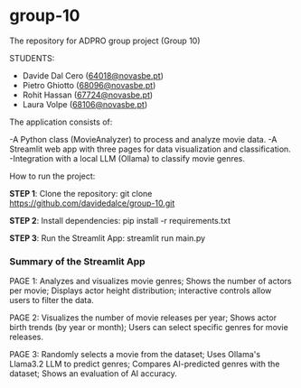 # group-10
The repository for ADPRO group project (Group 10)

STUDENTS:
- Davide Dal Cero (64018@novasbe.pt)
- Pietro Ghiotto (68096@novasbe.pt)
- Rohit Hassan (67724@novasbe.pt)
- Laura Volpe (68106@novasbe.pt)

The application consists of:

-A Python class (MovieAnalyzer) to process and analyze movie data.
-A Streamlit web app with three pages for data visualization and classification.
-Integration with a local LLM (Ollama) to classify movie genres.

How to run the project:

**STEP 1**: Clone the repository:
git clone https://github.com/davidedalce/group-10.git

**STEP 2**: Install dependencies:
pip install -r requirements.txt

**STEP 3**: Run the Streamlit App:
streamlit run main.py

### **Summary of the Streamlit App**
PAGE 1: Analyzes and visualizes movie genres; Shows the number of actors per movie; Displays actor height distribution; interactive controls allow users to filter the data.

PAGE 2: Visualizes the number of movie releases per year; Shows actor birth trends (by year or month); Users can select specific genres for movie releases.

PAGE 3: Randomly selects a movie from the dataset; Uses Ollama's Llama3.2 LLM to predict genres; Compares AI-predicted genres with the dataset; Shows an evaluation of AI accuracy.
